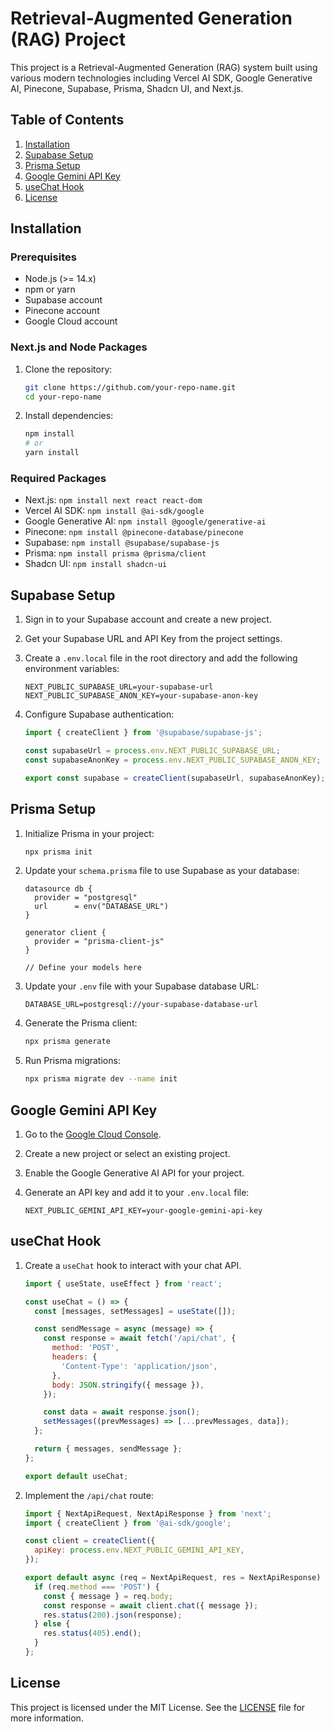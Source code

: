 # Retrieval-Augmented Generation (RAG) Project

This project is a Retrieval-Augmented Generation (RAG) system built using various modern technologies including Vercel AI SDK, Google Generative AI, Pinecone, Supabase, Prisma, Shadcn UI, and Next.js.

## Table of Contents

1. [Installation](#installation)
2. [Supabase Setup](#supabase-setup)
3. [Prisma Setup](#prisma-setup)
4. [Google Gemini API Key](#google-gemini-api-key)
5. [useChat Hook](#usechat-hook)
6. [License](#license)

## Installation

### Prerequisites

- Node.js (>= 14.x)
- npm or yarn
- Supabase account
- Pinecone account
- Google Cloud account

### Next.js and Node Packages

1. Clone the repository:

    ```sh
    git clone https://github.com/your-repo-name.git
    cd your-repo-name
    ```

2. Install dependencies:

    ```sh
    npm install
    # or
    yarn install
    ```

### Required Packages

- Next.js: `npm install next react react-dom`
- Vercel AI SDK: `npm install @ai-sdk/google`
- Google Generative AI: `npm install @google/generative-ai`
- Pinecone: `npm install @pinecone-database/pinecone`
- Supabase: `npm install @supabase/supabase-js`
- Prisma: `npm install prisma @prisma/client`
- Shadcn UI: `npm install shadcn-ui`

## Supabase Setup

1. Sign in to your Supabase account and create a new project.

2. Get your Supabase URL and API Key from the project settings.

3. Create a `.env.local` file in the root directory and add the following environment variables:

    ```env
    NEXT_PUBLIC_SUPABASE_URL=your-supabase-url
    NEXT_PUBLIC_SUPABASE_ANON_KEY=your-supabase-anon-key
    ```

4. Configure Supabase authentication:

    ```js
    import { createClient } from '@supabase/supabase-js';

    const supabaseUrl = process.env.NEXT_PUBLIC_SUPABASE_URL;
    const supabaseAnonKey = process.env.NEXT_PUBLIC_SUPABASE_ANON_KEY;

    export const supabase = createClient(supabaseUrl, supabaseAnonKey);
    ```

## Prisma Setup

1. Initialize Prisma in your project:

    ```sh
    npx prisma init
    ```

2. Update your `schema.prisma` file to use Supabase as your database:

    ```prisma
    datasource db {
      provider = "postgresql"
      url      = env("DATABASE_URL")
    }

    generator client {
      provider = "prisma-client-js"
    }

    // Define your models here
    ```

3. Update your `.env` file with your Supabase database URL:

    ```env
    DATABASE_URL=postgresql://your-supabase-database-url
    ```

4. Generate the Prisma client:

    ```sh
    npx prisma generate
    ```

5. Run Prisma migrations:

    ```sh
    npx prisma migrate dev --name init
    ```

## Google Gemini API Key

1. Go to the [Google Cloud Console](https://console.cloud.google.com/).

2. Create a new project or select an existing project.

3. Enable the Google Generative AI API for your project.

4. Generate an API key and add it to your `.env.local` file:

    ```env
    NEXT_PUBLIC_GEMINI_API_KEY=your-google-gemini-api-key
    ```

## useChat Hook

1. Create a `useChat` hook to interact with your chat API.

    ```js
    import { useState, useEffect } from 'react';

    const useChat = () => {
      const [messages, setMessages] = useState([]);

      const sendMessage = async (message) => {
        const response = await fetch('/api/chat', {
          method: 'POST',
          headers: {
            'Content-Type': 'application/json',
          },
          body: JSON.stringify({ message }),
        });

        const data = await response.json();
        setMessages((prevMessages) => [...prevMessages, data]);
      };

      return { messages, sendMessage };
    };

    export default useChat;
    ```

2. Implement the `/api/chat` route:

    ```js
    import { NextApiRequest, NextApiResponse } from 'next';
    import { createClient } from '@ai-sdk/google';

    const client = createClient({
      apiKey: process.env.NEXT_PUBLIC_GEMINI_API_KEY,
    });

    export default async (req = NextApiRequest, res = NextApiResponse) => {
      if (req.method === 'POST') {
        const { message } = req.body;
        const response = await client.chat({ message });
        res.status(200).json(response);
      } else {
        res.status(405).end();
      }
    };
    ```

## License

This project is licensed under the MIT License. See the [LICENSE](LICENSE) file for more information.
